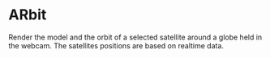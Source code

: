 # ARbit

Render the model and the orbit of a selected satellite around a globe held in the webcam. The satellites positions are based on realtime data.
